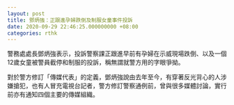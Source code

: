 ```yaml
---
layout: post
title: 鄧炳強：正跟進孕婦跌倒及制服女童事件投訴
date: 2020-09-29 22:46:25.000000000 +08:00
categories: rthk
---
```


警務處處長鄧炳強表示，投訴警察課正跟進早前有孕婦在示威現場跌倒、以及一個12歲女童被警員截停和制服的投訴，稱無謂就警方用的字眼爭拗。

對於警方修訂「傳媒代表」的定義，鄧炳強說由去年至今，有穿著反光背心的人涉嫌搶犯，也有人冒充電視台記者，警方修訂警察通例前，曾與很多媒體討論，實行前亦有通知四個主要的傳媒組織。
